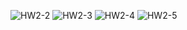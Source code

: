 ![HW2-2](https://github.com/user-attachments/assets/c378a68a-bead-4b6f-9f24-f405d27921f3)
![HW2-3](https://github.com/user-attachments/assets/7d351efc-2521-48e5-94ba-98db61fddad3)
![HW2-4](https://github.com/user-attachments/assets/3eeadff7-97bf-4d75-9251-a06d3c172175)
![HW2-5](https://github.com/user-attachments/assets/e83abe23-2928-4b8d-9cbd-6fa7fa4ec847)

